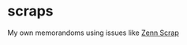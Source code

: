 # scraps
My own memorandoms using issues like [Zenn Scrap](https://zenn.dev/zenn/articles/about-zenn-scraps)
